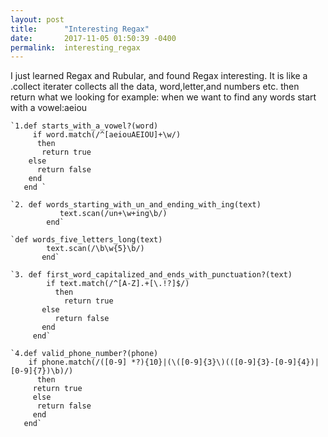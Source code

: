 ```yaml
---
layout: post
title:      "Interesting Regax"
date:       2017-11-05 01:50:39 -0400
permalink:  interesting_regax
---
```



I just learned Regax and Rubular, and found Regax interesting. It is like a .collect iterater collects all the data, word,letter,and numbers etc. then return what we looking for example: when we want to find any words start with a vowel:aeiou 

    `1.def starts_with_a_vowel?(word)
         if word.match(/^[aeiouAEIOU]+\w/)
          then
           return true
        else
          return false
        end
       end `

    `2. def words_starting_with_un_and_ending_with_ing(text)
               text.scan(/un+\w+ing\b/)
            end`

    `def words_five_letters_long(text)                     
		    text.scan(/\b\w{5}\b/)
		   end`

    `3. def first_word_capitalized_and_ends_with_punctuation?(text)
            if text.match(/^[A-Z].+[\.!?]$/)
              then
                return true
           else
              return false
           end
         end`

    `4.def valid_phone_number?(phone)
        if phone.match(/([0-9] *?){10}|(\([0-9]{3}\)(([0-9]{3}-[0-9]{4})|[0-9]{7})\b)/)
          then
         return true
         else
          return false
         end
       end`



